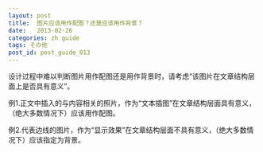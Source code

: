 ```yaml
---
layout: post
title:  图片应该用作配图？还是应该用作背景？
date:   2013-02-26
categories: zh guide
tags: その他
post_id: post_guide_013
---
```

设计过程中难以判断图片用作配图还是用作背景时，请考虑“该图片在文章结构层面上是否具有意义”。

例1.正文中插入的与内容相关的照片，作为“文本插图”在文章结构层面具有意义，（绝大多数情况下）应该用作配图。

例2.代表边线的图片，作为“显示效果”在文章结构层面不具有意义，（绝大多数情况下）应该指定为背景。
